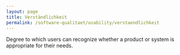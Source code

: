 ```yaml
---
layout: page
title: Verständlichkeit
permalink: /software-qualitaet/usability/verstaendlichkeit
---
```


Degree to which users can recognize whether a product or system is appropriate for their needs.

